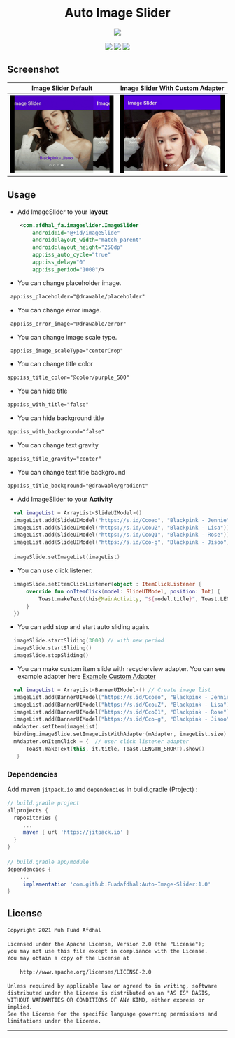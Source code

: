 
<p align="center">
  <h1 align="center">Auto Image Slider</h1>
</p>

<p align="center">
  <img src="https://media.suara.com/pictures/653x366/2020/06/01/61973-blackpink-soompi.jpg?ixid=MXwxMjA3fDB8MHxwaG90by1wYWdlfHx8fGVufDB8fHw%3D&ixlib=rb-1.2.1&auto=format&fit=crop&w=900&q=80"/>
</p>
<p align="center">
    <a><img src="https://img.shields.io/badge/Version-1.0-brightgreen.svg?style=flat"></a>
    <a><img src="https://img.shields.io/badge/Koltin-Suport-green?logo=kotlin&style=flat"></a>
    <a href="https://github.com/Fuadafdhal"><img src="https://img.shields.io/github/followers/Fuadafdhal?label=follow&style=social"></a>
</p>


## Screenshot
| Image Slider Default| Image Slider With Custom Adapter|
|---|---|
|![](assets/Example-1.gif)|![](assets/Example-2.gif)|


## Usage

-   Add ImageSlider to your **layout**

```xml
    <com.afdhal_fa.imageslider.ImageSlider
        android:id="@+id/imageSlide"
        android:layout_width="match_parent"
        android:layout_height="250dp"
        app:iss_auto_cycle="true"
        app:iss_delay="0"
        app:iss_period="1000"/>
```
-   You can change placeholder image.

```xml
 app:iss_placeholder="@drawable/placeholder"
```
-   You can change error image.

```xml
 app:iss_error_image="@drawable/error"
```

-   You can change image scale type.

```xml
 app:iss_image_scaleType="centerCrop"
``` 
-   You can change title color

```xml
app:iss_title_color="@color/purple_500"
```
-   You can hide title 

```xml
app:iss_with_title="false"
```

-   You can hide background title 

```xml
app:iss_with_background="false"
```

-   You can change text gravity

```xml
app:iss_title_gravity="center"
```

-   You can change text title background

```xml
app:iss_title_background="@drawable/gradient"
```


<!-- -   You can change indicators.

```xml
app:iss_selected_dot="@drawable/default_selected_dot"
app:iss_unselected_dot="@drawable/default_unselected_dot"
```
 -->
 
 
 -   Add ImageSlider to your **Activity**

```kt
  val imageList = ArrayList<SlideUIModel>() 
  imageList.add(SlideUIModel("https://s.id/Ccoeo", "Blackpink - Jennie"))
  imageList.add(SlideUIModel("https://s.id/CcouZ", "Blackpink - Lisa"))
  imageList.add(SlideUIModel("https://s.id/CcoQ1", "Blackpink - Rose"))
  imageList.add(SlideUIModel("https://s.id/Cco-g", "Blackpink - Jisoo"))

  imageSlide.setImageList(imageList)
```

-   You can use click listener.

```kt
  imageSlide.setItemClickListener(object : ItemClickListener {
      override fun onItemClick(model: SlideUIModel, position: Int) {
          Toast.makeText(this@MainActivity, "${model.title}", Toast.LENGTH_SHORT).show()
      }
  })
```

-   You can add stop and start auto sliding again.

```kt
  imageSlide.startSliding(3000) // with new period
  imageSlide.startSliding()
  imageSlide.stopSliding()
```

-   You can make custom item slide with recyclerview adapter. You can see example adapter here <a href="https://github.com/Fuadafdhal/Auto-Image-Slider/blob/master/app/src/main/java/com/afdhal_fa/imagesliderlibarary/SampleAdapter.kt">Example Custom Adapter</a>
```kt
  val imageList = ArrayList<BannerUIModel>() // Create image list
  imageList.add(BannerUIModel("https://s.id/Ccoeo", "Blackpink - Jennie"))
  imageList.add(BannerUIModel("https://s.id/CcouZ", "Blackpink - Lisa"))
  imageList.add(BannerUIModel("https://s.id/CcoQ1", "Blackpink - Rose"))
  imageList.add(BannerUIModel("https://s.id/Cco-g", "Blackpink - Jisoo"))
  mAdapter.setItem(imageList)
  binding.imageSlide.setImageListWithAdapter(mAdapter, imageList.size)
  mAdapter.onItemClick = {  // user click listener adapter
      Toast.makeText(this, it.title, Toast.LENGTH_SHORT).show()
   }
```

### Dependencies
 Add maven `jitpack.io` and `dependencies` in build.gradle (Project) :
 ```gradle
 // build.gradle project
 allprojects {
   repositories {
      ...
      maven { url 'https://jitpack.io' }
   }
 }
 
 // build.gradle app/module
 dependencies {
     ...
      implementation 'com.github.Fuadafdhal:Auto-Image-Slider:1.0'
 }
 ```

## License
```
Copyright 2021 Muh Fuad Afdhal

Licensed under the Apache License, Version 2.0 (the "License");
you may not use this file except in compliance with the License.
You may obtain a copy of the License at

    http://www.apache.org/licenses/LICENSE-2.0

Unless required by applicable law or agreed to in writing, software
distributed under the License is distributed on an "AS IS" BASIS,
WITHOUT WARRANTIES OR CONDITIONS OF ANY KIND, either express or implied.
See the License for the specific language governing permissions and
limitations under the License.
```
---
